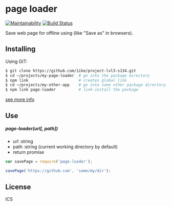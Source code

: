 # page loader

[![Maintainability](https://api.codeclimate.com/v1/badges/11369a6982008fc1906e/maintainability)](https://codeclimate.com/github/1ike/project-lvl3-s134/maintainability)
[![Build Status](https://travis-ci.org/1ike/project-lvl3-s134.svg?branch=master)](https://travis-ci.org/1ike/project-lvl3-s134)

Save web page for offline using (like "Save as" in browsers).

## Installing

Using GIT:

```bash
$ git clone https://github.com/1ike/project-lvl3-s134.git
$ cd ~/projects/my-page-loader  # go into the package directory
$ npm link                      # creates global link
$ cd ~/projects/my-other-app    # go into some other package directory.
$ npm link page-loader          # link-install the package
```
[see more info](https://docs.npmjs.com/cli/link)

## Use

##### page-loader(url[, path])
 - url  :string
 - path :string (current working directory by default)
 - return promise

```js
var savePage = require('page-loader');

savePage('https://github.com', 'some/my/dir');
```

## License

ICS
